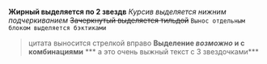 **Жирный выделяется по 2 звездв**
_Курсив выделяется нижним подчеркиванием_
~~Зачеркнутый выделяется тильдой~~
```Вынос отдельным блоком выделяется бэктиками```
> цитата выносится стрелкой вправо
**Выделение _возможно_ и с комбинациями**
*** а это очень выжный текст с 3 звездочками***
